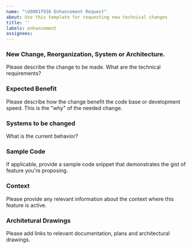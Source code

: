 ```yaml
---
name: "\U0001f916 Enhancement Request"
about: Use this template for requesting new technical changes
title: ''
labels: enhancement
assignees: 
---
```


### New Change, Reorganization, System or Architecture.

Please describe the change to be made. What are the technical requirements? 

### Expected Benefit 

Please describe how the change benefit the code base or development speed. This is the "why" of the needed change.

### Systems to be changed

What is the current behavior?

### Sample Code

If applicable, provide a sample code snippet that demonstrates the gist of feature you're proposing. 

### Context

Please provide any relevant information about the context where this feature is active.

### Architetural Drawings

Please add links to relevant documentation, plans and architectural drawings.
